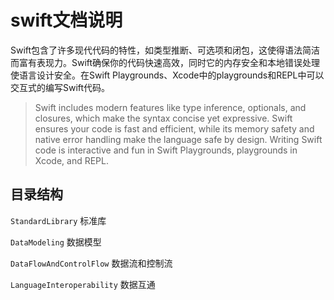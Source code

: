 # swift文档说明

Swift包含了许多现代代码的特性，如类型推断、可选项和闭包，这使得语法简洁而富有表现力。Swift确保你的代码快速高效，同时它的内存安全和本地错误处理使语言设计安全。在Swift Playgrounds、Xcode中的playgrounds和REPL中可以交互式的编写Swift代码。

> Swift includes modern features like type inference, optionals, and closures, which make the syntax concise yet expressive. Swift ensures your code is fast and efficient, while its memory safety and native error handling make the language safe by design. Writing Swift code is interactive and fun in Swift Playgrounds, playgrounds in Xcode, and REPL.

## 目录结构
`StandardLibrary` 标准库

`DataModeling` 数据模型

`DataFlowAndControlFlow` 数据流和控制流

`LanguageInteroperability` 数据互通


